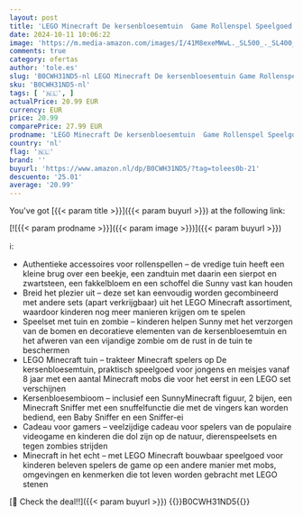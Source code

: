 ```yaml
---
layout: post
title: 'LEGO Minecraft De kersenbloesemtuin  Game Rollenspel Speelgoed voor Kinderen met Figuren van Sunny  Sniffers  Zombie en Bijen  Cadeau voor Gamers  Meisjes en Jongens vanaf 8 Jaar 21260'
date: 2024-10-11 10:06:22
image: 'https://m.media-amazon.com/images/I/41M8exeMWwL._SL500_._SL400_.jpg'
comments: true
category: ofertas
author: 'tole.es'
slug: 'B0CWH31ND5-nl LEGO Minecraft De kersenbloesemtuin Game Rollenspel...'
sku: 'B0CWH31ND5-nl'
tags: [ '🇳🇱', ]
actualPrice: 20.99 EUR
currency: EUR
price: 20.99
comparePrice: 27.99 EUR
prodname: 'LEGO Minecraft De kersenbloesemtuin  Game Rollenspel Speelgoed voor Kinderen met Figuren van Sunny  Sniffers  Zombie en Bijen  Cadeau voor Gamers  Meisjes en Jongens vanaf 8 Jaar 21260'
country: 'nl'
flag: '🇳🇱'
brand: ''
buyurl: 'https://www.amazon.nl/dp/B0CWH31ND5/?tag=tolees0b-21'
descuento: '25.01'
average: '20.99'
---
```


You've got [{{< param title >}}]({{< param buyurl >}}) at the following link:

[![{{< param prodname >}}]({{< param image >}})]({{< param buyurl >}})

ℹ️:

- Authentieke accessoires voor rollenspellen – de vredige tuin heeft een kleine brug over een beekje, een zandtuin met daarin een sierpot en zwartsteen, een fakkelbloem en een schoffel die Sunny vast kan houden
- Breid het plezier uit – deze set kan eenvoudig worden gecombineerd met andere sets (apart verkrijgbaar) uit het LEGO Minecraft assortiment, waardoor kinderen nog meer manieren krijgen om te spelen
- Speelset met tuin en zombie – kinderen helpen Sunny met het verzorgen van de bomen en decoratieve elementen van de kersenbloesemtuin en het afweren van een vijandige zombie om de rust in de tuin te beschermen
- LEGO Minecraft tuin – trakteer Minecraft spelers op De kersenbloesemtuin, praktisch speelgoed voor jongens en meisjes vanaf 8 jaar met een aantal Minecraft mobs die voor het eerst in een LEGO set verschijnen
- Kersenbloesembioom – inclusief een SunnyMinecraft figuur, 2 bijen, een Minecraft Sniffer met een snuffelfunctie die met de vingers kan worden bediend, een Baby Sniffer en een Sniffer-ei
- Cadeau voor gamers – veelzijdige cadeau voor spelers van de populaire videogame en kinderen die dol zijn op de natuur, dierenspeelsets en tegen zombies strijden
- Minecraft in het echt – met LEGO Minecraft bouwbaar speelgoed voor kinderen beleven spelers de game op een andere manier met mobs, omgevingen en kenmerken die tot leven worden gebracht met LEGO stenen

[🛒 Check the deal!!]({{< param buyurl >}})
{{<world>}}B0CWH31ND5{{</world>}}
